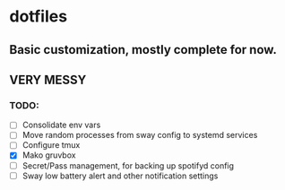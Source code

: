 # dotfiles

## Basic customization, mostly complete for now.
## VERY MESSY
### TODO:
- [ ] Consolidate env vars
- [ ] Move random processes from sway config to systemd services
- [ ] Configure tmux
- [x] Mako gruvbox
- [ ] Secret/Pass management, for backing up spotifyd config
- [ ] Sway low battery alert and other notification settings
